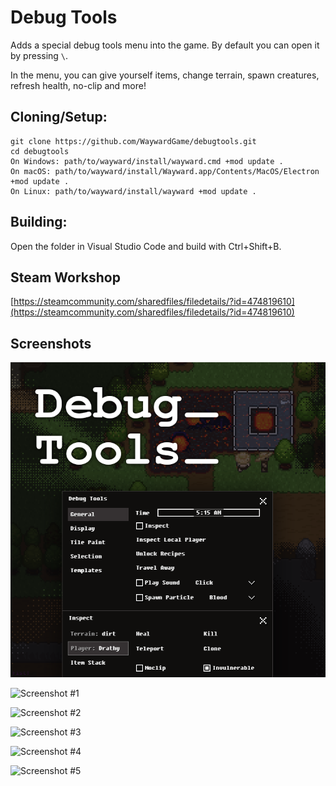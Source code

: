 # Debug Tools
Adds a special debug tools menu into the game. By default you can open it by pressing `\`.

In the menu, you can give yourself items, change terrain, spawn creatures, refresh health, no-clip and more!

## Cloning/Setup:
```
git clone https://github.com/WaywardGame/debugtools.git
cd debugtools
On Windows: path/to/wayward/install/wayward.cmd +mod update .
On macOS: path/to/wayward/install/Wayward.app/Contents/MacOS/Electron +mod update .
On Linux: path/to/wayward/install/wayward +mod update .
```

## Building:
Open the folder in Visual Studio Code and build with Ctrl+Shift+B.

## Steam Workshop
[https://steamcommunity.com/sharedfiles/filedetails/?id=474819610](https://steamcommunity.com/sharedfiles/filedetails/?id=474819610)

## Screenshots
![Debug Tools](https://raw.githubusercontent.com/WaywardGame/debugtools/master/mod.png "Debug Tools")

![Screenshot #1](https://steamuserimages-a.akamaihd.net/ugc/951837284911276512/8BEF463069DAC4715DD135BF884AF69AE5E5E94E/ "Screenshot #1")

![Screenshot #2](https://steamuserimages-a.akamaihd.net/ugc/951837284911276530/757CC5717567AC57DEEB0BE7EA48B9C53468F2EF/ "Screenshot #2")

![Screenshot #3](https://steamuserimages-a.akamaihd.net/ugc/951837284911276542/98BFAB237291ADC82F67D86E60FB619B6EC2D7C4/ "Screenshot #3")

![Screenshot #4](https://steamuserimages-a.akamaihd.net/ugc/951837284911276553/38FF94B245EA9EAF21129A5F8D209CBA6A91E28B/ "Screenshot #4")

![Screenshot #5](https://steamuserimages-a.akamaihd.net/ugc/951837284911276569/15DF20358065FBB6F67FC6971835ECC0190072D1/ "Screenshot #5")